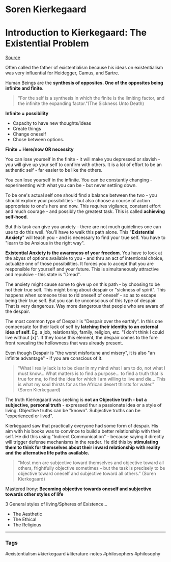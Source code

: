 # Soren Kierkegaard

# Introduction to Kierkegaard: The Existential Problem

[Source](https://www.youtube.com/watch?v=iw36V_iXR2k)

Often called the father of existentialism because his ideas on existentialism was very influential for Heidegger, Camus, and Sartre.

Human Beings are the **synthesis of opposites. One of the opposites being infinite and finite.**

> "For the self is a synthesis in which the finite is the limiting factor, and the infinite the expanding factor."(The Sickness Unto Death)

**Infinite = possibility**

- Capacity to have new thoughts/ideas
- Create things
- Change oneself
- Chose between options.

**Finite = Here/now  OR necessity**

You can lose yourself in the finite - it will make you depressed or slavish - you will give up your self to confirm with others. It is a lot of effort to be an authentic self - far easier to be like the others.

You can lose yourself in the infinite. You can be constantly changing - experimenting with what you can be - but never settling down.

To be one's actual self one should find a balance between the two - you should explore your possibilities - but also choose a course of action appropriate to one's here and now. This requires vigilance, constant effort and much courage - and possibly the greatest task. This is called **achieving self-hood**.

But this task can give you anxiety - there are not much guidelines one can use to do this well. You'll have to walk this path alone. This "**Existential Anxiety**" will teach you - and is necessary to find your true self. You have to "learn to be Anxious in the right way".

**Existential Anxiety is the awareness of your freedom**. You have to look at the abyss of options available to you  - and thru an act of intentional choice, actualize one of those possibilities. It forces you to accept that you are responsible for yourself and your future. This is simultaneously attractive and repulsive - this state is "Dread". 

The anxiety might cause some to give up on this path - by choosing to be not their true self. This might bring about despair or "sickness of spirit". This happens when someone tries to rid oneself of oneself - so as to escape being their true self. But you can be unconscious of this type of despair. That is very dangerous. Way more dangerous that people who are aware of the despair.

The most common type of Despair is "Despair over the earthly". In this one compensate for their lack of self by **latching their identity to an external idea of self**. Eg. a job, relationship, family, religion, etc. "I don't think I could live without [x]". If they loose this element, the despair comes to the fore front revealing the hollowness that was already present.

Even though Despair is "the worst misfortune and misery", it is also "an infinite advantage" - if you are conscious of it. 

> "What I really lack is to be clear in my mind what I am to do, not what I must know... What matters is to find a purpose... to find a truth that is true for me, to find the idea for which I am willing to live and die... This is what my soul thirsts for as the African desert thirsts for water." (Soren Kierkegaard)

The truth Kierkegaard was seeking is **not an Objective truth - but a subjective, personal truth** - expressed thur a passionate idea or a style of living. Objective truths can be "known". Subjective truths can be "experienced or lived".

Kierkegaard saw that practically everyone had some form of despair. His aim with his books was to convince to build a better relationship with their self. He did this using "Indirect Communication" - because saying it directly will trigger defense mechanisms in the reader. He did this by **stimulating them to think for themselves about their inward relationship with reality and the alternative life paths available.** 

> "Most men are subjective toward themselves and objective toward all others, frightfully objective sometimes – but the task is precisely to be objective toward oneself and subjective toward all others." (Soren Kierkegaard)

Mastered Irony: **Becoming objective towards oneself and subjective towards other styles of life**

3 General styles of living/Spheres of Existence...

- The Aesthetic
- The Ethical
- The Religious


---
### Tags
#existentialism #kierkegaard #literature-notes #philosophers #philosophy
